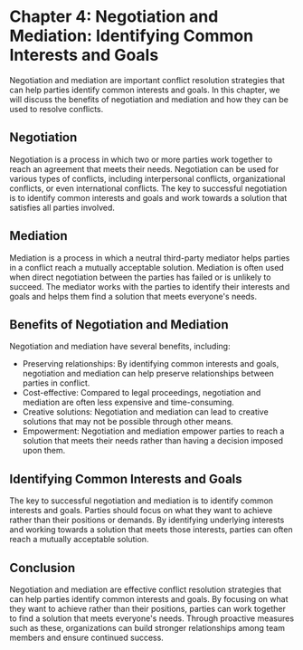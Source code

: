 Chapter 4: Negotiation and Mediation: Identifying Common Interests and Goals
============================================================================

Negotiation and mediation are important conflict resolution strategies that can help parties identify common interests and goals. In this chapter, we will discuss the benefits of negotiation and mediation and how they can be used to resolve conflicts.

Negotiation
-----------

Negotiation is a process in which two or more parties work together to reach an agreement that meets their needs. Negotiation can be used for various types of conflicts, including interpersonal conflicts, organizational conflicts, or even international conflicts. The key to successful negotiation is to identify common interests and goals and work towards a solution that satisfies all parties involved.

Mediation
---------

Mediation is a process in which a neutral third-party mediator helps parties in a conflict reach a mutually acceptable solution. Mediation is often used when direct negotiation between the parties has failed or is unlikely to succeed. The mediator works with the parties to identify their interests and goals and helps them find a solution that meets everyone's needs.

Benefits of Negotiation and Mediation
-------------------------------------

Negotiation and mediation have several benefits, including:

* Preserving relationships: By identifying common interests and goals, negotiation and mediation can help preserve relationships between parties in conflict.
* Cost-effective: Compared to legal proceedings, negotiation and mediation are often less expensive and time-consuming.
* Creative solutions: Negotiation and mediation can lead to creative solutions that may not be possible through other means.
* Empowerment: Negotiation and mediation empower parties to reach a solution that meets their needs rather than having a decision imposed upon them.

Identifying Common Interests and Goals
--------------------------------------

The key to successful negotiation and mediation is to identify common interests and goals. Parties should focus on what they want to achieve rather than their positions or demands. By identifying underlying interests and working towards a solution that meets those interests, parties can often reach a mutually acceptable solution.

Conclusion
----------

Negotiation and mediation are effective conflict resolution strategies that can help parties identify common interests and goals. By focusing on what they want to achieve rather than their positions, parties can work together to find a solution that meets everyone's needs. Through proactive measures such as these, organizations can build stronger relationships among team members and ensure continued success.
